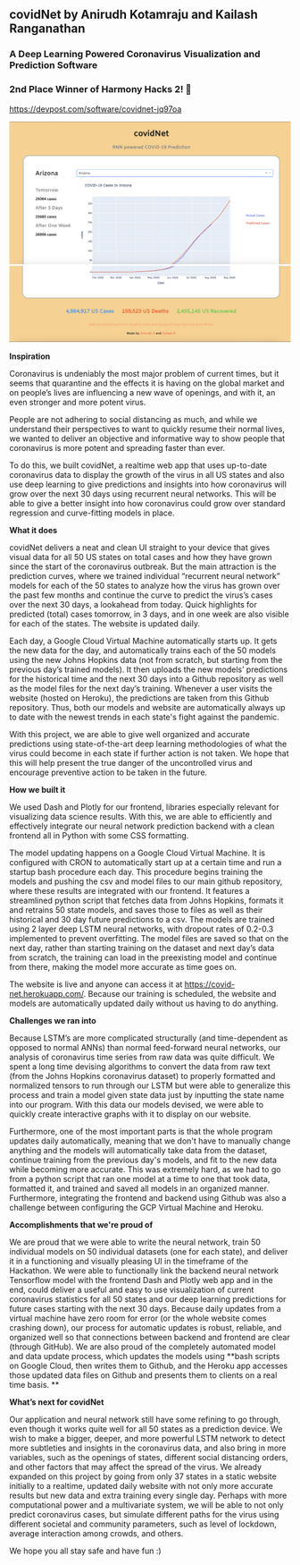 ## covidNet by Anirudh Kotamraju and Kailash Ranganathan 
### A Deep Learning Powered Coronavirus Visualization and Prediction Software
### 2nd Place Winner of Harmony Hacks 2! 🎉 
https://devpost.com/software/covidnet-jq97oa

<img src = "Images/top-half.png" alt = "Top Half of Website"> 
<img src = "Images/new-bottom-half.png" alt = "Top Half of Website"> 


**Inspiration**

Coronavirus is undeniably the most major problem of current times, but it seems that quarantine and the effects it is having on the global market and on people’s lives are influencing a new wave of openings, and with it, an even stronger and more potent virus. 

People are not adhering to social distancing as much, and while we understand their perspectives to want to quickly resume their normal lives, we wanted to deliver an objective and informative way to show people that coronavirus is more potent and spreading faster than ever. 

To do this, we built covidNet, a realtime web app that uses up-to-date coronavirus data to display the growth of the virus in all US states and also use deep learning to give predictions and insights into how coronavirus will grow over the next 30 days using recurrent neural networks. This will be able to give a better insight into how coronavirus could grow over standard regression and curve-fitting models in place.  

**What it does**

covidNet delivers a neat and clean UI straight to your device that gives visual data for all 50 US states on total cases and how they have grown since the start of the coronavirus outbreak. But the main attraction is the prediction curves, where we trained individual “recurrent neural network” models for each of the 50 states to analyze how the virus has grown over the past few months and continue the curve to predict the virus’s cases over the next 30 days, a lookahead from today. Quick highlights for predicted (total) cases tomorrow, in 3 days, and in one week are also visible for each of the states. The website is updated daily. 

Each day, a Google Cloud Virtual Machine automatically starts up. It gets the new data for the day, and automatically trains each of the 50 models using the new Johns Hopkins data (not from scratch, but starting from the previous day’s trained models). It then uploads the new models’ predictions for the historical time and the next 30 days into a Github repository as well as the model files for the next day’s training. Whenever a user visits the website (hosted on Heroku), the predictions are taken from this Github repository. Thus, both our models and website are automatically always up to date with the newest trends in each state's fight against the pandemic. 

With this project, we are able to give well organized and accurate predictions using state-of-the-art deep learning methodologies of what the virus could become in each state if further action is not taken. We hope that this will help present the true danger of the uncontrolled virus and encourage preventive action to be taken in the future. 

**How we built it**

We used Dash and Plotly for our frontend, libraries especially relevant for visualizing data science results. With this, we are able to efficiently and effectively integrate our neural network prediction backend with a clean frontend all in Python with some CSS formatting. 

The model updating happens on a Google Cloud Virtual Machine. It is configured with CRON to automatically start up at a certain time and run a startup bash procedure each day. This procedure begins training the models and pushing the csv and model files to our main github repository, where these results are integrated with our frontend. It features a streamlined python script that fetches data from Johns Hopkins, formats it and retrains 50 state models, and saves those to files as well as their historical and 30 day future predictions to a csv.  The models are trained using 2 layer deep LSTM neural networks, with dropout rates of 0.2-0.3 implemented to prevent overfitting. The model files are saved so that on the next day, rather than starting training on the dataset and next day’s data from scratch, the training can load in the preexisting model and continue from there, making the model more accurate as time goes on. 

The website is live and anyone can access it at https://covid-net.herokuapp.com/. Because our training is scheduled, the website and models are automatically updated daily without us having to do anything. 

**Challenges we ran into**

Because LSTM’s are more complicated structurally (and time-dependent as opposed to normal ANNs) than normal feed-forward neural networks, our analysis of coronavirus time series from raw data was quite difficult. We spent a long time devising algorithms to convert the data from raw text (from the Johns Hopkins coronavirus dataset) to properly formatted and normalized tensors to run through our LSTM but were able to generalize this process and train a model given state data just by inputting the state name into our program. With this data our models devised, we were able to quickly create interactive graphs with it to display on our website. 

Furthermore, one of the most important parts is that the whole program updates daily automatically, meaning that we don't have to manually change anything and the models will automatically take data from the dataset, continue training from the previous day's models, and fit to the new data while becoming more accurate. This was extremely hard, as we had to go from a python script that ran one model at a time to one that took data, formatted it, and trained and saved all models in an organized manner. Furthermore, integrating the frontend and backend using Github was also a challenge between configuring the GCP Virtual Machine and Heroku. 

**Accomplishments that we're proud of**

We are proud that we were able to write the neural network, train 50 individual models on 50 individual datasets (one for each state), and deliver it in a functioning and visually pleasing UI in the timeframe of the Hackathon. We were able to functionally link the backend neural network Tensorflow model with the frontend Dash and Plotly web app and in the end, could deliver a useful and easy to use visualization of current coronavirus statistics for all 50 states and our deep learning predictions for future cases starting with the next 30 days. Because daily updates from a virtual machine have zero room for error (or the whole website comes crashing down), our process for automatic updates is robust, reliable, and organized well so that connections between backend and frontend are clear (through GitHub). We are also proud of the completely automated model and data update process, which updates the models using **bash scripts on Google Cloud, then writes them to Github, and the Heroku app accesses those updated data files on Github and presents them to clients on a real time basis. **

**What’s next for covidNet**

Our application and neural network still have some refining to go through, even though it works quite well for all 50 states as a prediction device. We wish to make a bigger, deeper, and more powerful LSTM network to detect more subtleties and insights in the coronavirus data, and also bring in more variables, such as the openings of states, different social distancing orders, and other factors that may affect the spread of the virus. We already expanded on this project by going from only 37 states in a static website initially to a realtime, updated daily website with not only more accurate results but new data and extra training every single day. Perhaps with more computational power and a multivariate system, we will be able to not only predict coronavirus cases, but simulate different paths for the virus using different societal and community parameters, such as level of lockdown, average interaction among crowds, and others. 

We hope you all stay safe and have fun :)
